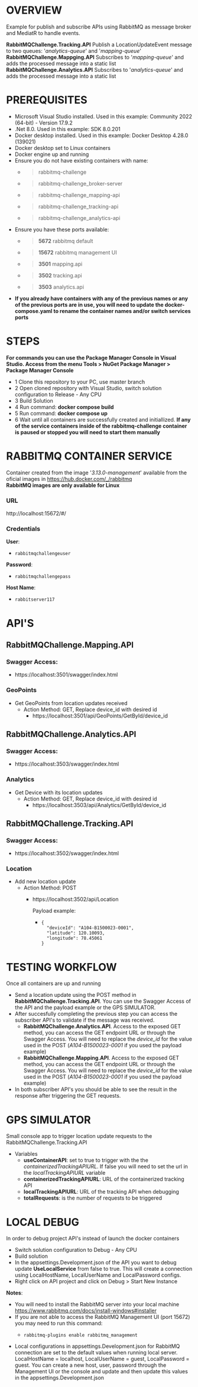 # OVERVIEW
Example for publish and subscribe APIs using RabbitMQ as message broker and MediatR to handle events. 

**RabbitMQChallenge.Tracking.API** Publish a LocationUpdateEvent message to two queues: '*analytics-queue*' and '*mapping-queue*'  
**RabbitMQChallenge.Mappging.API** Subscribes to '*mapping-queue*' and adds the processed message into a static list
**RabbitMQChallenge.Analytics.API** Subscribes to '*analytics-queue*' and adds the processed message into a static list
# PREREQUISITES
- Microsoft Visual Studio installed. Used in this example: Community 2022 (64-bit) - Version 17.9.2
- .Net 8.0. Used in this example: SDK 8.0.201
- Docker desktop installed. Used in this example: Docker Desktop 4.28.0 (139021)
- Docker desktop set to Linux containers
- Docker engine up and running
- Ensure you do not have existing containers with name: 
   - >rabbitmq-challenge
   - >rabbitmq-challenge_broker-server
   - >rabbitmq-challenge_mapping-api
   - >rabbitmq-challenge_tracking-api
   - >rabbitmq-challenge_analytics-api
- Ensure you have these ports available:
   - >**5672**  rabbitmq default
   - >**15672** rabbitmq management UI
   - >**3501**  mapping.api
   - >**3502**  tracking.api
   - >**3503**  analytics.api
- **If you already have containers with any of the previous names or any of the previous ports are in use, you will need to update the docker-compose.yaml to rename the container names and/or switch services ports**
# STEPS
**For commands you can use the Package Manager Console in Visual Studio. Access from the menu Tools > NuGet Package Manager > Package Manager Console**

- 1 Clone this repository to your PC, use master branch
- 2 Open cloned repository with Visual Studio, switch solution configuration to Release - Any CPU
- 3 Build Solution
- 4 Run command: **docker compose build** 
- 5 Run command: **docker compose up**
- 6 Wait until all containers are successfully created and initiallized. **If any of the service containers inside of the rabbitmq-challenge container is paused or stopped you will need to start them manually**
# RABBITMQ CONTAINER SERVICE
Container created from the image  '*3.13.0-management*'  available from the oficial images in https://hub.docker.com/_/rabbitmq  
**RabbitMQ images are only available for Linux**
### URL
 http://localhost:15672/#/
### Credentials
**User**:
 -     rabbitmqchallengeuser  
**Password**:
 -     rabbitmqchallengepass  
**Host Name**:
 -     rabbitserver117
# API'S
## RabbitMQChallenge.Mapping.API
### Swagger Access:
- https://localhost:3501/swagger/index.html
### GeoPoints
- Get GeoPoints from location updates received
  - Action Method: GET, Replace device_id with desired id
    - https://localhost:3501/api/GeoPoints/GetById/device_id
## RabbitMQChallenge.Analytics.API
### Swagger Access:
- https://localhost:3503/swagger/index.html
### Analytics
- Get Device with its location updates
  - Action Method: GET, Replace device_id with desired id
    - https://localhost:3503/api/Analytics/GetById/device_id 
## RabbitMQChallenge.Tracking.API
### Swagger Access:
- https://localhost:3502/swagger/index.html
### Location
- Add new location update
  - Action Method: POST
    - https://localhost:3502/api/Location
          
		Payload example:
      -     {
              "deviceId": "A104-B1500023-0001",
              "latitude": 120.10093,
              "longitude": 78.45061
            }
# TESTING WORKFLOW
Once all containers are up and running
- Send a location update using the POST method in **RabbitMQChallenge.Tracking.API**. You can use the Swagger Access of the API and the payload example or the GPS SIMULATOR.
- After succesfully completing the previous step you can access the subscriber API's to validate if the message was received.
  	- **RabbitMQChallenge.Analytics.API**. Access to the exposed GET method, you can access the GET endpoint URL or through the Swagger Access. You will need to replace the *device_id* for the value used in the POST (*A104-B1500023-0001* if you used the payload example)
  	- **RabbitMQChallenge.Mapping.API**. Access to the exposed GET method, you can access the GET endpoint URL or through the Swagger Access. You will need to replace the *device_id* for the value used in the POST (*A104-B1500023-0001* if you used the payload example)
- In both subscriber API's you should be able to see the result in the response after triggering the GET requests.
# GPS SIMULATOR
 Small console app to trigger location update requests to the RabbitMQChallenge.Tracking.API
 - Variables
 	- **useContainerAPI**: set to true to trigger with the the *containerizedTrackingAPIURL*. If false you will need to set the url in the *localTrackingAPIURL* variable
	- **containerizedTrackingAPIURL**: URL of the containerized tracking API
	- **localTrackingAPIURL**: URL of the tracking API when debugging
 	- **totalRequests**: is the number of requests to be triggered
# LOCAL DEBUG
In order to debug project API's instead of launch the docker containers
- Switch solution configuration to Debug - Any CPU
- Build solution
- In the appsettings.Development.json of the API you want to debug update **UseLocalService** from false to true. This will create a connection using LocalHostName, LocalUserName and LocalPassword configs.
- Right click on API project and click on Debug > Start New Instance
  
**Notes**:
- You will need to install the RabbitMQ server into your local machine https://www.rabbitmq.com/docs/install-windows#installer
- If you are not able to access the RabbitMQ Management UI (port 15672) you may need to run this command:
	-     rabbitmq-plugins enable rabbitmq_management
-  Local configurations in appsettings.Development.json for RabbitMQ connection are set to the default values when running local server. LocalHostName = localhost, LocalUserName = guest, LocalPassword = guest. You can create a new host, user, password through the Management UI or the console and update and then update this values in the appsettings.Development.json

